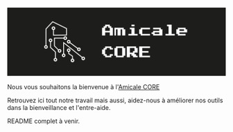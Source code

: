 ![Amicale CORE GitHub Banner](./github-banner.png)

Nous vous souhaitons la bienvenue à l'[Amicale CORE](https://www.amicalecore.org/)

Retrouvez ici tout notre travail mais aussi, aidez-nous à améliorer nos outils dans la bienveillance et l'entre-aide.

README complet à venir.